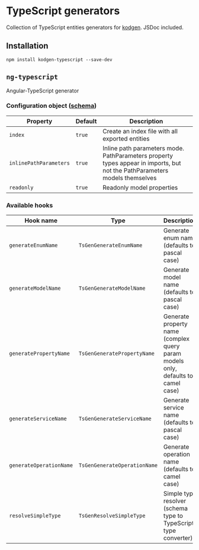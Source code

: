 # TypeScript generators

Collection of TypeScript entities generators for [kodgen](https://github.com/MacRdy/kodgen). JSDoc included.

## Installation

```
npm install kodgen-typescript --save-dev
```

## `ng-typescript`

Angular-TypeScript generator

### Configuration object ([schema](assets/generators/ng-typescript-config-schema.json))

| Property                | Default | Description                                                                                                                   |
|-------------------------|---------|-------------------------------------------------------------------------------------------------------------------------------|
| `index`                 | `true`  | Create an index file with all exported entities                                                                               |
| `inlinePathParameters`  | `true`  | Inline path parameters mode. PathParameters property types appear in imports, but not the PathParameters models themselves    |
| `readonly`              | `true`  | Readonly model properties                                                                                                     |

### Available hooks

| Hook name               | Type                         | Description                                                                      |
|-------------------------|------------------------------|----------------------------------------------------------------------------------|
| `generateEnumName`      | `TsGenGenerateEnumName`      | Generate enum name (defaults to pascal case)                                     |
| `generateModelName`     | `TsGenGenerateModelName`     | Generate model name (defaults to pascal case)                                    |
| `generatePropertyName`  | `TsGenGeneratePropertyName`  | Generate property name (complex query param models only, defaults to camel case) |
| `generateServiceName`   | `TsGenGenerateServiceName`   | Generate service name (defaults to pascal case)                                  |
| `generateOperationName` | `TsGenGenerateOperationName` | Generate operation name (defaults to camel case)                                 |
| `resolveSimpleType`     | `TsGenResolveSimpleType`     | Simple type resolver (schema type to TypeScript type converter)                  |

